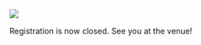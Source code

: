 <img src="/assets/erpnext_org/images/conf/erpnext-conf-14.png" class="img-responsive">

<p class="lead">Registration is now closed. See you at the venue!</p>

<!-- <form style="max-width: 600px;" id="register">
	<div class="alert alert-info">We have limited seating capacity so register early</div>
<div class="row">
    <div class="col-md-12">
        <div style="position: static;" class="form-group">
            <label for="input-text-1" class="text-danger">Full Name</label>
            <input class="form-control" id="full_name" placeholder="Your Name" type="text">
        </div>
        <div style="position: static;" class="form-group">
            <label for="input-id-2" class="text-danger">Company Name</label>
            <input class="form-control" id="company_name" placeholder="Company Name" type="text">
        </div>
        <div style="position: static;" class="form-group">
            <label for="input-id-3" class="text-danger">Your Email Id</label>
            <input class="form-control" id="email_id" placeholder="you@example.com" type="email">
            <p class="help-block small">We will send the invite on this id.</p>
        </div>
        <div style="" class="form-group">
            <label for="input-id-4">Comments</label>
            <textarea class="form-control" id="comments" placeholder="Suggestions or feedback" style="height: 150px;"></textarea>
            <p class="help-block small">Let us know what topics, workshops you would like the conference to cover.</p>
        </div>
		<p><b>I am interested in:</b></p>
		<div class="row">
		    <div class="col-md-12">
		        <div style="position: static;" class="checkbox">
		            <label>
		                <input type="checkbox" id="is_user"> <span>User Sessions</span>
		            </label>
		        </div>
		    </div>
		</div>
		<div class="row">
		    <div class="col-md-12">
		        <div style="position: static;" class="checkbox">
		            <label>
		                <input type="checkbox" id="is_partner"> <span>Partner Sessions</span>
		            </label>
		        </div>
		    </div>
		</div>
		<div class="row">
		    <div class="col-md-12">
		        <div style="position: static;" class="checkbox">
		            <label>
		                <input type="checkbox" id="is_developer"> <span>Developer Sessions</span>
		            </label>
		        </div>
		    </div>
		</div>
		<br>
        <div class="form-group" style="padding-right: 20px; position: static;">
            <button type="submit" class="btn btn-primary btn-lg">Register</button>
        </div>
    </div>
</div>
</form>

<script>
frappe.ready(function() {
	$("form#register").on("submit", function() {
		var data = {};
		$.each(["full_name", "company_name", "email_id", "comments"], function(i, f) {
			data[f] = $("#" + f).val();
		});
		$.each(["is_user", "is_partner", "is_developer"], function(i, f) {
			data[f] = $("#" + f).prop("checked") ? 1 : 0;
		});

		if(!(data.full_name && data.company_name && data.email_id)) {
			frappe.msgprint("Please enter the mandatory fields (Your Name, Company Name and Email Id)");
			return false;
		};

		$.ajax({
			url: "/api/method/erpnext_org.helpers.register",
			method: "POST",
			data: {"data": JSON.stringify(data) },
			statusCode: {
				200: function(data) {
					if(data && data.message) {
						frappe.msgprint(data.message);
					} else {
						frappe.msgprint("Thank you for your registration. We will get in touch by email.");
						setTimeout(function() { location.href = "/conf" }, 3000);
					}
				}
			}
		}).always(function(data, status, xhr) {
			console.log(xhr);
			if(xhr.status!==200) {
				frappe.msgprint("There were errors. Please report at info@erpnext.com");
			}
		});

		return false;
	});
});
</script> -->
